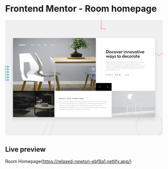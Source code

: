# Frontend Mentor - Room homepage

![Design preview for the Room homepage coding challenge](./design/desktop-preview.jpg)

## Live preview

Room Homepage(https://relaxed-newton-ebf8a1.netlify.app/)


